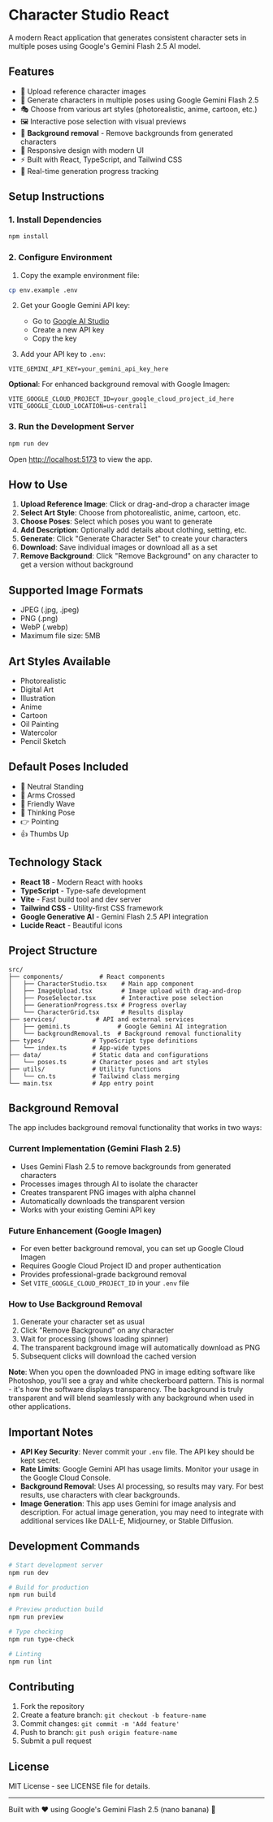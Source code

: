 # Character Studio React

A modern React application that generates consistent character sets in multiple poses using Google's Gemini Flash 2.5 AI model.

## Features

- 🎨 Upload reference character images
- 🤖 Generate characters in multiple poses using Google Gemini Flash 2.5
- 🎭 Choose from various art styles (photorealistic, anime, cartoon, etc.)
- 🖼️ Interactive pose selection with visual previews
- 🧹 **Background removal** - Remove backgrounds from generated characters
- 📱 Responsive design with modern UI
- ⚡ Built with React, TypeScript, and Tailwind CSS
- 🔄 Real-time generation progress tracking

## Setup Instructions

### 1. Install Dependencies

```bash
npm install
```

### 2. Configure Environment

1. Copy the example environment file:
```bash
cp env.example .env
```

2. Get your Google Gemini API key:
   - Go to [Google AI Studio](https://makersuite.google.com/app/apikey)
   - Create a new API key
   - Copy the key

3. Add your API key to `.env`:
```env
VITE_GEMINI_API_KEY=your_gemini_api_key_here
```

**Optional**: For enhanced background removal with Google Imagen:
```env
VITE_GOOGLE_CLOUD_PROJECT_ID=your_google_cloud_project_id_here
VITE_GOOGLE_CLOUD_LOCATION=us-central1
```

### 3. Run the Development Server

```bash
npm run dev
```

Open [http://localhost:5173](http://localhost:5173) to view the app.

## How to Use

1. **Upload Reference Image**: Click or drag-and-drop a character image
2. **Select Art Style**: Choose from photorealistic, anime, cartoon, etc.
3. **Choose Poses**: Select which poses you want to generate
4. **Add Description**: Optionally add details about clothing, setting, etc.
5. **Generate**: Click "Generate Character Set" to create your characters
6. **Download**: Save individual images or download all as a set
7. **Remove Background**: Click "Remove Background" on any character to get a version without background

## Supported Image Formats

- JPEG (.jpg, .jpeg)
- PNG (.png)
- WebP (.webp)
- Maximum file size: 5MB

## Art Styles Available

- Photorealistic
- Digital Art
- Illustration
- Anime
- Cartoon
- Oil Painting
- Watercolor
- Pencil Sketch

## Default Poses Included

- 🧍 Neutral Standing
- 🤗 Arms Crossed
- 👋 Friendly Wave
- 🤔 Thinking Pose
- 👉 Pointing
- 👍 Thumbs Up

## Technology Stack

- **React 18** - Modern React with hooks
- **TypeScript** - Type-safe development
- **Vite** - Fast build tool and dev server
- **Tailwind CSS** - Utility-first CSS framework
- **Google Generative AI** - Gemini Flash 2.5 API integration
- **Lucide React** - Beautiful icons

## Project Structure

```
src/
├── components/          # React components
│   ├── CharacterStudio.tsx    # Main app component
│   ├── ImageUpload.tsx        # Image upload with drag-and-drop
│   ├── PoseSelector.tsx       # Interactive pose selection
│   ├── GenerationProgress.tsx # Progress overlay
│   └── CharacterGrid.tsx      # Results display
├── services/           # API and external services
│   ├── gemini.ts             # Google Gemini AI integration
│   └── backgroundRemoval.ts  # Background removal functionality
├── types/             # TypeScript type definitions
│   └── index.ts       # App-wide types
├── data/              # Static data and configurations
│   └── poses.ts       # Character poses and art styles
├── utils/             # Utility functions
│   └── cn.ts          # Tailwind class merging
└── main.tsx           # App entry point
```

## Background Removal

The app includes background removal functionality that works in two ways:

### Current Implementation (Gemini Flash 2.5)
- Uses Gemini Flash 2.5 to remove backgrounds from generated characters
- Processes images through AI to isolate the character
- Creates transparent PNG images with alpha channel
- Automatically downloads the transparent version
- Works with your existing Gemini API key

### Future Enhancement (Google Imagen)
- For even better background removal, you can set up Google Cloud Imagen
- Requires Google Cloud Project ID and proper authentication
- Provides professional-grade background removal
- Set `VITE_GOOGLE_CLOUD_PROJECT_ID` in your `.env` file

### How to Use Background Removal
1. Generate your character set as usual
2. Click "Remove Background" on any character
3. Wait for processing (shows loading spinner)
4. The transparent background image will automatically download as PNG
5. Subsequent clicks will download the cached version

**Note**: When you open the downloaded PNG in image editing software like Photoshop, you'll see a gray and white checkerboard pattern. This is normal - it's how the software displays transparency. The background is truly transparent and will blend seamlessly with any background when used in other applications.

## Important Notes

- **API Key Security**: Never commit your `.env` file. The API key should be kept secret.
- **Rate Limits**: Google Gemini API has usage limits. Monitor your usage in the Google Cloud Console.
- **Background Removal**: Uses AI processing, so results may vary. For best results, use characters with clear backgrounds.
- **Image Generation**: This app uses Gemini for image analysis and description. For actual image generation, you may need to integrate with additional services like DALL-E, Midjourney, or Stable Diffusion.

## Development Commands

```bash
# Start development server
npm run dev

# Build for production
npm run build

# Preview production build
npm run preview

# Type checking
npm run type-check

# Linting
npm run lint
```

## Contributing

1. Fork the repository
2. Create a feature branch: `git checkout -b feature-name`
3. Commit changes: `git commit -m 'Add feature'`
4. Push to branch: `git push origin feature-name`
5. Submit a pull request

## License

MIT License - see LICENSE file for details.

---

Built with ❤️ using Google's Gemini Flash 2.5 (nano banana) 🍌
